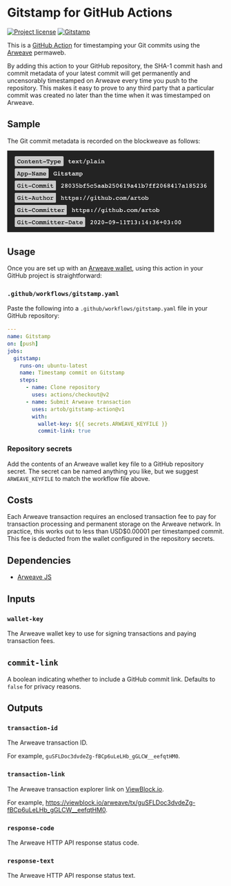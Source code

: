 # Gitstamp for GitHub Actions

[![Project license](https://img.shields.io/badge/license-Public%20Domain-blue.svg)](https://unlicense.org)
[![Gitstamp](https://github.com/artob/gitstamp-action/workflows/Gitstamp/badge.svg)](https://github.com/artob/gitstamp-action/actions?query=workflow%3AGitstamp)

This is a [GitHub Action] for timestamping your Git commits using the
[Arweave] permaweb.

By adding this action to your GitHub repository, the SHA-1 commit hash and
commit metadata of your latest commit will get permanently and uncensorably
timestamped on Arweave every time you push to the repository. This makes it
easy to prove to any third party that a particular commit was created no
later than the time when it was timestamped on Arweave.

## Sample

The Git commit metadata is recorded on the blockweave as follows:

<img alt="Screenshot of Gitstamp metadata" src="https://raw.githubusercontent.com/artob/gitstamp-action/master/sample.png" width="480"/>

## Usage

Once you are set up with an [Arweave wallet], using this action in your
GitHub project is straightforward:

### `.github/workflows/gitstamp.yaml`

Paste the following into a `.github/workflows/gitstamp.yaml` file in your
GitHub repository:

```yaml
---
name: Gitstamp
on: [push]
jobs:
  gitstamp:
    runs-on: ubuntu-latest
    name: Timestamp commit on Gitstamp
    steps:
      - name: Clone repository
        uses: actions/checkout@v2
      - name: Submit Arweave transaction
        uses: artob/gitstamp-action@v1
        with:
          wallet-key: ${{ secrets.ARWEAVE_KEYFILE }}
          commit-link: true
```

### Repository secrets

Add the contents of an Arweave wallet key file to a GitHub repository
secret. The secret can be named anything you like, but we suggest
`ARWEAVE_KEYFILE` to match the workflow file above.

## Costs

Each Arweave transaction requires an enclosed transaction fee to pay for
transaction processing and permanent storage on the Arweave network.
In practice, this works out to less than USD$0.00001 per timestamped commit.
This fee is deducted from the wallet configured in the repository secrets.

## Dependencies

- [Arweave JS](https://github.com/ArweaveTeam/arweave-js)

## Inputs

### `wallet-key`

The Arweave wallet key to use for signing transactions and paying
transaction fees.

## `commit-link`

A boolean indicating whether to include a GitHub commit link.
Defaults to `false` for privacy reasons.

## Outputs

### `transaction-id`

The Arweave transaction ID.

For example, `guSFLDoc3dvdeZg-fBCp6uLeLHb_gGLCW__eefqtHM0`.

### `transaction-link`

The Arweave transaction explorer link on [ViewBlock.io](https://viewblock.io).

For example, <https://viewblock.io/arweave/tx/guSFLDoc3dvdeZg-fBCp6uLeLHb_gGLCW__eefqtHM0>.

### `response-code`

The Arweave HTTP API response status code.

### `response-text`

The Arweave HTTP API response status text.

[GitHub Action]:  https://github.com/features/actions
[Arweave]:        https://www.arweave.org
[Arweave wallet]: https://www.arweave.org/wallet
